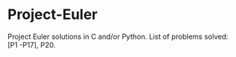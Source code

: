 # Project-Euler
Project Euler solutions in C and/or Python.
List of problems solved:  
[P1 -P17], P20.
